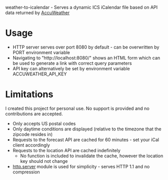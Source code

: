 weather-to-icalendar - Serves a dynamic ICS iCalendar file based on API data returned by [AccuWeather](https://developer.accuweather.com/accuweather-forecast-api/apis/get/forecasts/v1/daily/5day/%7BlocationKey%7D)

# Usage
* HTTP server serves over port 8080 by default - can be overwritten by PORT environment variable
* Navigating to "http://localhost:8080/" shows an HTML form which can be used to generate a link with correct query parameters
* API key can alternatively be set by environment variable ACCUWEATHER_API_KEY

# Limitations
I created this project for personal use. No support is provided and no contributions are accepted.

* Only accepts US postal codes
* Only daytime conditions are displayed (relative to the timezone that the zipcode resides in)
* Requests to the forecast API are cached for 60 minutes - set your iCal client accordingly
* Requests to the location API are cached indefinitely
  * No function is included to invalidate the cache, however the location key should not change
* [http.server](https://docs.python.org/3/library/http.server.html) module is used for simplicity - serves HTTP 1.1 and no compression
